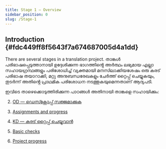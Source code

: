```yaml
---
title: Stage 1 – Overview
sidebar_position: 0
slug: /Stage-1
---
```




## **Introduction** {#fdc449ff8f5643f7a674687005d4a1dd}


There are several stages in a translation project. താങ്കൾ പരിഭാഷപ്പെടുത്താനായി ഉദ്ദേശിക്കുന്ന ഭാഗത്തിൻ്റെ അർത്ഥം ലഭ്യമായ എല്ലാ സഹായഗ്രന്ഥങ്ങളും പരിശോധിച്ച് വ്യക്തമായി മനസിലാക്കിയശേഷം ഒരു കരട് പരിഭാഷ തയാറാക്കി, മറ്റു അനുബന്ധരേഖകളും ചേർത്ത് റ്റൈപ്പ് ചെയ്യുകയും, തുടർന്ന് അതിൻ്റെ പ്രാഥമിക പരിശോധന നടത്തുകയുമെന്നതാണ് ആദ്യപടി.


ഇവിടെ താഴെക്കൊടുത്തിരിക്കുന്ന പാഠങ്ങൾ അതിനായി താങ്കളെ സഹായിക്കും:


2. [OD — ഡെസ്ക്റ്റോപ്പ് സജ്ജമാക്കുക](/2.OD)


3. [Assignments and progress](https://sillsdev.github.io/paratext-manual/3.PP1)


4. [KD — കരട് റ്റൈപ്പ് ചെയ്യുവാൻ](https://sillsdev.github.io/paratext-manual/4.KD)


5. [Basic checks](https://sillsdev.github.io/paratext-manual/5.BC1)


6. [Project progress](https://sillsdev.github.io/paratext-manual/6.PP2)

